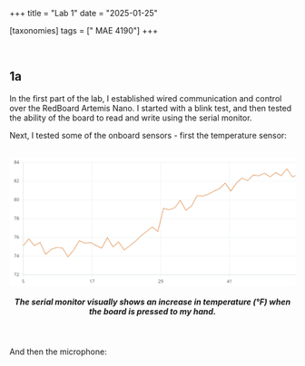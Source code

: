 +++
title = "Lab 1"
date = "2025-01-25"

[taxonomies]
tags = [" MAE 4190"]
+++

<br>

## 1a
In the first part of the lab, I established wired communication and control over the RedBoard Artemis Nano. I started with a blink test, and then tested the ability of the board to read and write using the serial monitor. 

Next, I tested some of the onboard sensors - first the temperature sensor:
<br>
<br>

<img src="/tempgraph.png#start" alt="Rising Temperature Graph" style="display:block;">

<div align="center">

##### The serial monitor visually shows an increase in temperature (&deg;F) when the board is pressed to my hand.

</div>

<br>

And then the microphone: